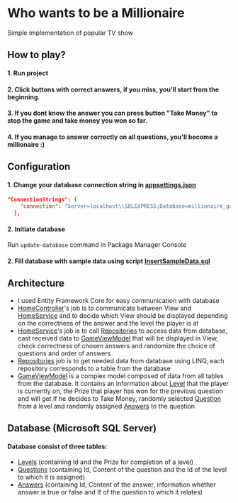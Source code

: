 # Who wants to be a Millionaire

Simple implementation of popular TV show

## How to play?

#### 1. Run project
#### 2. Click buttons with correct answers, if you miss, you'll start from the beginning. 
#### 3. If you dont know the answer you can press button "Take Money" to stop the game and take money you won so far.
#### 4. If you manage to answer correctly on all questions, you'll become a millionaire :)

## Configuration

#### 1. Change your database connection string in [appsettings.json](https://github.com/dtamon/Task2_MillionaireGame/blob/master/Task2_MillionaireGame/appsettings.json)
````json
"ConnectionStrings": {
    "connection": "Server=localhost\\SQLEXPRESS;Database=millionaire_game;Trusted_Connection=True;TrustServerCertificate=True;"
  },
  ````
#### 2. Initiate database
Run `update-database` command in Package Manager Console
#### 2. Fill database with sample data using script [InsertSampleData.sql](https://github.com/dtamon/Task2_MillionaireGame/blob/master/InsertSampleData.sql)


## Architecture

- I used Entity Framework Core for easy communication with database
- [HomeController](https://github.com/dtamon/Task2_MillionaireGame/blob/master/Task2_MillionaireGame/Controllers/HomeController.cs)'s job is to communicate between View and [HomeService](https://github.com/dtamon/Task2_MillionaireGame/blob/master/Task2_MillionaireGame/Services/HomeService.cs) and to decide which View should be displayed depending on the correctness of the answer and the level the player is at 
- [HomeService](https://github.com/dtamon/Task2_MillionaireGame/blob/master/Task2_MillionaireGame/Services/HomeService.cs)'s job is to call [Repositories](https://github.com/dtamon/Task2_MillionaireGame/tree/master/Task2_MillionaireGame/Repositories) to access data from database, cast received data to [GameViewModel](https://github.com/dtamon/Task2_MillionaireGame/tree/master/Task2_MillionaireGame/Models) that will be displayed in View, check correctness of chosen answers and randomize the choice of questions and order of answers 
- [Repositories](https://github.com/dtamon/Task2_MillionaireGame/tree/master/Task2_MillionaireGame/Repositories) job is to get needed data from database using LINQ, each repository corresponds to a table from the database
- [GameViewModel](https://github.com/dtamon/Task2_MillionaireGame/blob/master/Task2_MillionaireGame/Models/GameViewModel.cs) is a complex model composed of data from all tables from the database. It contains an information about [Level](https://github.com/dtamon/Task2_MillionaireGame/blob/master/Task2_MillionaireGame/Context/Level.cs) that the player is currently on, the Prize that player has won for the previous question and will get if he decides to Take Money, randomly selected [Question](https://github.com/dtamon/Task2_MillionaireGame/blob/master/Task2_MillionaireGame/Context/Question.cs) from a level and randomly assigned [Answers](https://github.com/dtamon/Task2_MillionaireGame/blob/master/Task2_MillionaireGame/Context/Question.cs) to the question

## Database (Microsoft SQL Server)
#### Database consist of three tables:
- [Levels](https://github.com/dtamon/Task2_MillionaireGame/blob/master/Task2_MillionaireGame/Context/Level.cs) (containing Id and the Prize for completion of a level)
- [Questions](https://github.com/dtamon/Task2_MillionaireGame/blob/master/Task2_MillionaireGame/Context/Question.cs) (containing Id, Content of the question and the Id of the level to which it is assigned)
- [Answers](https://github.com/dtamon/Task2_MillionaireGame/blob/master/Task2_MillionaireGame/Context/Question.cs) (containing Id, Content of the answer, information whether answer is true or false and If of the question to which it relates)
